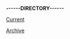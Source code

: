 **------DIRECTORY------**

[Current](https://r3dbabyvamp.github.io/Paula-s-Website/Fruit)

[Archive](https://r3dbabyvamp.github.io/Paula-s-Website/Archive)

